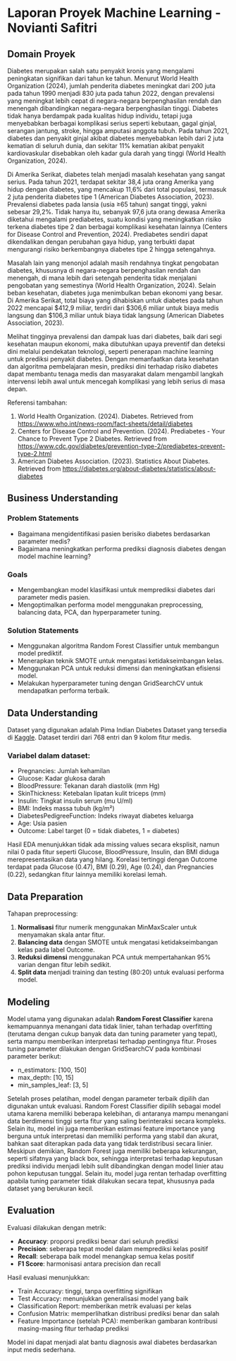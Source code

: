 # Laporan Proyek Machine Learning - Novianti Safitri

## Domain Proyek

Diabetes merupakan salah satu penyakit kronis yang mengalami peningkatan signifikan dari tahun ke tahun. Menurut World Health Organization (2024), jumlah penderita diabetes meningkat dari 200 juta pada tahun 1990 menjadi 830 juta pada tahun 2022, dengan prevalensi yang meningkat lebih cepat di negara-negara berpenghasilan rendah dan menengah dibandingkan negara-negara berpenghasilan tinggi. Diabetes tidak hanya berdampak pada kualitas hidup individu, tetapi juga menyebabkan berbagai komplikasi serius seperti kebutaan, gagal ginjal, serangan jantung, stroke, hingga amputasi anggota tubuh. Pada tahun 2021, diabetes dan penyakit ginjal akibat diabetes menyebabkan lebih dari 2 juta kematian di seluruh dunia, dan sekitar 11% kematian akibat penyakit kardiovaskular disebabkan oleh kadar gula darah yang tinggi (World Health Organization, 2024).

Di Amerika Serikat, diabetes telah menjadi masalah kesehatan yang sangat serius. Pada tahun 2021, terdapat sekitar 38,4 juta orang Amerika yang hidup dengan diabetes, yang mencakup 11,6% dari total populasi, termasuk 2 juta penderita diabetes tipe 1 (American Diabetes Association, 2023). Prevalensi diabetes pada lansia (usia ≥65 tahun) sangat tinggi, yakni sebesar 29,2%. Tidak hanya itu, sebanyak 97,6 juta orang dewasa Amerika diketahui mengalami prediabetes, suatu kondisi yang meningkatkan risiko terkena diabetes tipe 2 dan berbagai komplikasi kesehatan lainnya (Centers for Disease Control and Prevention, 2024). Prediabetes sendiri dapat dikendalikan dengan perubahan gaya hidup, yang terbukti dapat mengurangi risiko berkembangnya diabetes tipe 2 hingga setengahnya.

Masalah lain yang menonjol adalah masih rendahnya tingkat pengobatan diabetes, khususnya di negara-negara berpenghasilan rendah dan menengah, di mana lebih dari setengah penderita tidak menjalani pengobatan yang semestinya (World Health Organization, 2024). Selain beban kesehatan, diabetes juga menimbulkan beban ekonomi yang besar. Di Amerika Serikat, total biaya yang dihabiskan untuk diabetes pada tahun 2022 mencapai $412,9 miliar, terdiri dari $306,6 miliar untuk biaya medis langsung dan $106,3 miliar untuk biaya tidak langsung (American Diabetes Association, 2023).

Melihat tingginya prevalensi dan dampak luas dari diabetes, baik dari segi kesehatan maupun ekonomi, maka dibutuhkan upaya preventif dan deteksi dini melalui pendekatan teknologi, seperti penerapan machine learning untuk prediksi penyakit diabetes. Dengan memanfaatkan data kesehatan dan algoritma pembelajaran mesin, prediksi dini terhadap risiko diabetes dapat membantu tenaga medis dan masyarakat dalam mengambil langkah intervensi lebih awal untuk mencegah komplikasi yang lebih serius di masa depan.

Referensi tambahan:
1. World Health Organization. (2024). Diabetes. Retrieved from https://www.who.int/news-room/fact-sheets/detail/diabetes
2. Centers for Disease Control and Prevention. (2024). Prediabetes - Your Chance to Prevent Type 2 Diabetes. Retrieved from https://www.cdc.gov/diabetes/prevention-type-2/prediabetes-prevent-type-2.html
3. American Diabetes Association. (2023). Statistics About Diabetes. Retrieved from https://diabetes.org/about-diabetes/statistics/about-diabetes

## Business Understanding

### Problem Statements
- Bagaimana mengidentifikasi pasien berisiko diabetes berdasarkan parameter medis?
- Bagaimana meningkatkan performa prediksi diagnosis diabetes dengan model machine learning?

### Goals
- Mengembangkan model klasifikasi untuk memprediksi diabetes dari parameter medis pasien.
- Mengoptimalkan performa model menggunakan preprocessing, balancing data, PCA, dan hyperparameter tuning.

### Solution Statements
- Menggunakan algoritma Random Forest Classifier untuk membangun model prediktif.
- Menerapkan teknik SMOTE untuk mengatasi ketidakseimbangan kelas.
- Menggunakan PCA untuk reduksi dimensi dan meningkatkan efisiensi model.
- Melakukan hyperparameter tuning dengan GridSearchCV untuk mendapatkan performa terbaik.

## Data Understanding

Dataset yang digunakan adalah Pima Indian Diabetes Dataset yang tersedia di [Kaggle](https://www.kaggle.com/datasets/akshaydattatraykhare/diabetes-dataset). Dataset terdiri dari 768 entri dan 9 kolom fitur medis.

### Variabel dalam dataset:
- Pregnancies: Jumlah kehamilan
- Glucose: Kadar glukosa darah
- BloodPressure: Tekanan darah diastolik (mm Hg)
- SkinThickness: Ketebalan lipatan kulit triceps (mm)
- Insulin: Tingkat insulin serum (mu U/ml)
- BMI: Indeks massa tubuh (kg/m²)
- DiabetesPedigreeFunction: Indeks riwayat diabetes keluarga
- Age: Usia pasien
- Outcome: Label target (0 = tidak diabetes, 1 = diabetes)

Hasil EDA menunjukkan tidak ada missing values secara eksplisit, namun nilai 0 pada fitur seperti Glucose, BloodPressure, Insulin, dan BMI diduga merepresentasikan data yang hilang. Korelasi tertinggi dengan Outcome terdapat pada Glucose (0.47), BMI (0.29), Age (0.24), dan Pregnancies (0.22), sedangkan fitur lainnya memiliki korelasi lemah.

## Data Preparation

Tahapan preprocessing:
1. **Normalisasi** fitur numerik menggunakan MinMaxScaler untuk menyamakan skala antar fitur.
2. **Balancing data** dengan SMOTE untuk mengatasi ketidakseimbangan kelas pada label Outcome.
3. **Reduksi dimensi** menggunakan PCA untuk mempertahankan 95% varian dengan fitur lebih sedikit.
4. **Split data** menjadi training dan testing (80:20) untuk evaluasi performa model.

## Modeling

Model utama yang digunakan adalah **Random Forest Classifier** karena kemampuannya menangani data tidak linier, tahan terhadap overfitting (terutama dengan cukup banyak data dan tuning parameter yang tepat), serta mampu memberikan interpretasi terhadap pentingnya fitur. Proses tuning parameter dilakukan dengan GridSearchCV pada kombinasi parameter berikut:
- n_estimators: [100, 150]
- max_depth: [10, 15]
- min_samples_leaf: [3, 5]

Setelah proses pelatihan, model dengan parameter terbaik dipilih dan digunakan untuk evaluasi. Random Forest Classifier dipilih sebagai model utama karena memiliki beberapa kelebihan, di antaranya mampu menangani data berdimensi tinggi serta fitur yang saling berinteraksi secara kompleks. Selain itu, model ini juga memberikan estimasi feature importance yang berguna untuk interpretasi dan memiliki performa yang stabil dan akurat, bahkan saat diterapkan pada data yang tidak terdistribusi secara linier. Meskipun demikian, Random Forest juga memiliki beberapa kekurangan, seperti sifatnya yang black box, sehingga interpretasi terhadap keputusan prediksi individu menjadi lebih sulit dibandingkan dengan model linier atau pohon keputusan tunggal. Selain itu, model juga rentan terhadap overfitting apabila tuning parameter tidak dilakukan secara tepat, khususnya pada dataset yang berukuran kecil.

## Evaluation

Evaluasi dilakukan dengan metrik:
- **Accuracy**: proporsi prediksi benar dari seluruh prediksi
- **Precision**: seberapa tepat model dalam memprediksi kelas positif
- **Recall**: seberapa baik model menangkap semua kelas positif
- **F1 Score**: harmonisasi antara precision dan recall

Hasil evaluasi menunjukkan:
- Train Accuracy: tinggi, tanpa overfitting signifikan
- Test Accuracy: menunjukkan generalisasi model yang baik
- Classification Report: memberikan metrik evaluasi per kelas
- Confusion Matrix: memperlihatkan distribusi prediksi benar dan salah
- Feature Importance (setelah PCA): memberikan gambaran kontribusi masing-masing fitur terhadap prediksi

Model ini dapat menjadi alat bantu diagnosis awal diabetes berdasarkan input medis sederhana.
